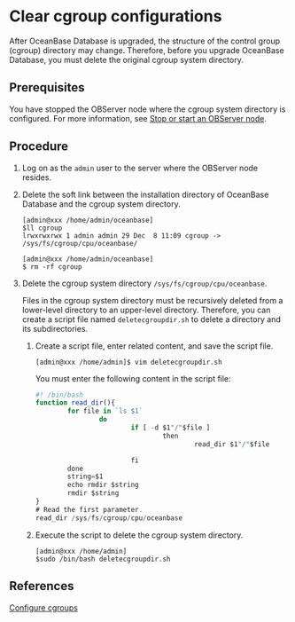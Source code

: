 # Clear cgroup configurations

After OceanBase Database is upgraded, the structure of the control group (cgroup) directory may change. Therefore, before you upgrade OceanBase Database, you must delete the original cgroup system directory.

## Prerequisites

You have stopped the OBServer node where the cgroup system directory is configured. For more information, see [Stop or start an OBServer node](../../../../../7.reference/2.administrator-guide/2.basic-database-management/1.manage-clusters/5.manage-observer/3.stop-or-start-observer.md).

## Procedure

1. Log on as the `admin` user to the server where the OBServer node resides.

2. Delete the soft link between the installation directory of OceanBase Database and the cgroup system directory.

   ```shell
   [admin@xxx /home/admin/oceanbase]
   $ll cgroup
   lrwxrwxrwx 1 admin admin 29 Dec  8 11:09 cgroup -> /sys/fs/cgroup/cpu/oceanbase/

   [admin@xxx /home/admin/oceanbase]
   $ rm -rf cgroup
   ```

3. Delete the cgroup system directory `/sys/fs/cgroup/cpu/oceanbase`.

   Files in the cgroup system directory must be recursively deleted from a lower-level directory to an upper-level directory. Therefore, you can create a script file named `deletecgroupdir.sh` to delete a directory and its subdirectories.

   1. Create a script file, enter related content, and save the script file.

      ```shell
      [admin@xxx /home/admin]$ vim deletecgroupdir.sh
      ```

      You must enter the following content in the script file:

      ```JavaScript
      #! /bin/bash
      function read_dir(){
              for file in `ls $1`
                      do
                              if [ -d $1"/"$file ]
                                      then
                                              read_dir $1"/"$file

                              fi
              done
              string=$1
              echo rmdir $string
              rmdir $string
      }
      # Read the first parameter.
      read_dir /sys/fs/cgroup/cpu/oceanbase
      ```

   2. Execute the script to delete the cgroup system directory.

      ```shell
      [admin@xxx /home/admin]
      $sudo /bin/bash deletecgroupdir.sh
      ```

## References

[Configure cgroups](1.config-cgroups-of-enterprise-of-mysql.md)
